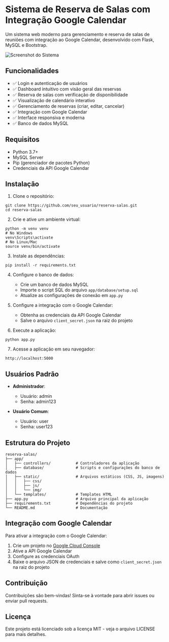 # Sistema de Reserva de Salas com Integração Google Calendar

Um sistema web moderno para gerenciamento e reserva de salas de reuniões com integração ao Google Calendar, desenvolvido com Flask, MySQL e Bootstrap.

![Screenshot do Sistema](app/static/img/screenshot.png)

## Funcionalidades

- ✅ Login e autenticação de usuários
- ✅ Dashboard intuitivo com visão geral das reservas
- ✅ Reserva de salas com verificação de disponibilidade
- ✅ Visualização de calendário interativo
- ✅ Gerenciamento de reservas (criar, editar, cancelar)
- ✅ Integração com Google Calendar
- ✅ Interface responsiva e moderna
- ✅ Banco de dados MySQL

## Requisitos

- Python 3.7+
- MySQL Server
- Pip (gerenciador de pacotes Python)
- Credenciais da API Google Calendar

## Instalação

1. Clone o repositório:
```
git clone https://github.com/seu_usuario/reserva-salas.git
cd reserva-salas
```

2. Crie e ative um ambiente virtual:
```
python -m venv venv
# No Windows
venv\Scripts\activate
# No Linux/Mac
source venv/bin/activate
```

3. Instale as dependências:
```
pip install -r requirements.txt
```

4. Configure o banco de dados:
   - Crie um banco de dados MySQL
   - Importe o script SQL do arquivo `app/database/setup.sql`
   - Atualize as configurações de conexão em `app.py`

5. Configure a integração com o Google Calendar:
   - Obtenha as credenciais da API Google Calendar
   - Salve o arquivo `client_secret.json` na raiz do projeto

6. Execute a aplicação:
```
python app.py
```

7. Acesse a aplicação em seu navegador:
```
http://localhost:5000
```

## Usuários Padrão

- **Administrador**: 
  - Usuário: admin
  - Senha: admin123

- **Usuário Comum**:
  - Usuário: user
  - Senha: user123

## Estrutura do Projeto

```
reserva-salas/
├── app/
│   ├── controllers/           # Controladores da aplicação
│   ├── database/              # Scripts e configurações do banco de dados
│   ├── static/                # Arquivos estáticos (CSS, JS, imagens)
│   │   ├── css/              
│   │   ├── js/               
│   │   └── img/              
│   └── templates/             # Templates HTML
├── app.py                     # Arquivo principal da aplicação
├── requirements.txt           # Dependências do projeto
└── README.md                  # Documentação
```

## Integração com Google Calendar

Para ativar a integração com o Google Calendar:

1. Crie um projeto no [Google Cloud Console](https://console.cloud.google.com/)
2. Ative a API Google Calendar
3. Configure as credenciais OAuth
4. Baixe o arquivo JSON de credenciais e salve como `client_secret.json` na raiz do projeto

## Contribuição

Contribuições são bem-vindas! Sinta-se à vontade para abrir issues ou enviar pull requests.

## Licença

Este projeto está licenciado sob a licença MIT - veja o arquivo LICENSE para mais detalhes. 
